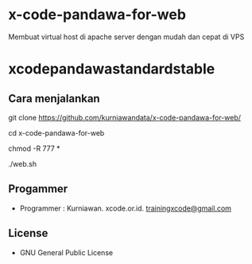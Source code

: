 # x-code-pandawa-for-web
Membuat virtual host di apache server dengan mudah dan cepat di VPS

# xcodepandawastandardstable

Cara menjalankan
----------------

git clone https://github.com/kurniawandata/x-code-pandawa-for-web/

cd x-code-pandawa-for-web

chmod -R 777 *

./web.sh

Progammer 
---------

- Programmer : Kurniawan. xcode.or.id. trainingxcode@gmail.com

License
------- 

- GNU General Public License 
